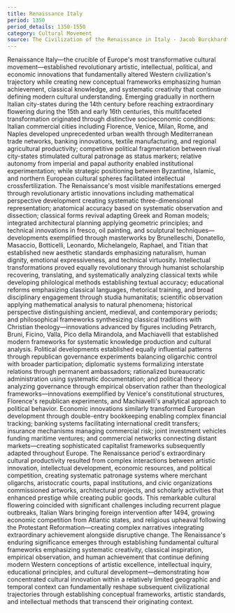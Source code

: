 ```yaml
---
title: Renaissance Italy
period: 1350
period_details: 1350-1550
category: Cultural Movement
source: The Civilization of the Renaissance in Italy - Jacob Burckhardt
---
```

Renaissance Italy—the crucible of Europe's most transformative cultural movement—established revolutionary artistic, intellectual, political, and economic innovations that fundamentally altered Western civilization's trajectory while creating new conceptual frameworks emphasizing human achievement, classical knowledge, and systematic creativity that continue defining modern cultural understanding. Emerging gradually in northern Italian city-states during the 14th century before reaching extraordinary flowering during the 15th and early 16th centuries, this multifaceted transformation originated through distinctive socioeconomic conditions: Italian commercial cities including Florence, Venice, Milan, Rome, and Naples developed unprecedented urban wealth through Mediterranean trade networks, banking innovations, textile manufacturing, and regional agricultural productivity; competitive political fragmentation between rival city-states stimulated cultural patronage as status markers; relative autonomy from imperial and papal authority enabled institutional experimentation; while strategic positioning between Byzantine, Islamic, and northern European cultural spheres facilitated intellectual crossfertilization. The Renaissance's most visible manifestations emerged through revolutionary artistic innovations including mathematical perspective development creating systematic three-dimensional representation; anatomical accuracy based on systematic observation and dissection; classical forms revival adapting Greek and Roman models; integrated architectural planning applying geometric principles; and technical innovations in fresco, oil painting, and sculptural techniques—developments exemplified through masterworks by Brunelleschi, Donatello, Masaccio, Botticelli, Leonardo, Michelangelo, Raphael, and Titian that established new aesthetic standards emphasizing naturalism, human dignity, emotional expressiveness, and technical virtuosity. Intellectual transformations proved equally revolutionary through humanist scholarship recovering, translating, and systematically analyzing classical texts while developing philological methods establishing textual accuracy; educational reforms emphasizing classical languages, rhetorical training, and broad disciplinary engagement through studia humanitatis; scientific observation applying mathematical analysis to natural phenomena; historical perspective distinguishing ancient, medieval, and contemporary periods; and philosophical frameworks synthesizing classical traditions with Christian theology—innovations advanced by figures including Petrarch, Bruni, Ficino, Valla, Pico della Mirandola, and Machiavelli that established modern frameworks for systematic knowledge production and cultural analysis. Political developments established equally influential patterns through republican governance experiments balancing oligarchic control with broader participation; diplomatic systems formalizing interstate relations through permanent ambassadors; rationalized bureaucratic administration using systematic documentation; and political theory analyzing governance through empirical observation rather than theological frameworks—innovations exemplified by Venice's constitutional structures, Florence's republican experiments, and Machiavelli's analytical approach to political behavior. Economic innovations similarly transformed European development through double-entry bookkeeping enabling complex financial tracking; banking systems facilitating international credit transfers; insurance mechanisms managing commercial risk; joint investment vehicles funding maritime ventures; and commercial networks connecting distant markets—creating sophisticated capitalist frameworks subsequently adapted throughout Europe. The Renaissance period's extraordinary cultural productivity resulted from complex interactions between artistic innovation, intellectual development, economic resources, and political competition, creating systematic patronage systems where merchant oligarchs, aristocratic courts, papal institutions, and civic organizations commissioned artworks, architectural projects, and scholarly activities that enhanced prestige while creating public goods. This remarkable cultural flowering coincided with significant challenges including recurrent plague outbreaks, Italian Wars bringing foreign intervention after 1494, growing economic competition from Atlantic states, and religious upheaval following the Protestant Reformation—creating complex narratives integrating extraordinary achievement alongside disruptive change. The Renaissance's enduring significance emerges through establishing fundamental cultural frameworks emphasizing systematic creativity, classical inspiration, empirical observation, and human achievement that continue defining modern Western conceptions of artistic excellence, intellectual inquiry, educational principles, and cultural development—demonstrating how concentrated cultural innovation within a relatively limited geographic and temporal context can fundamentally reshape subsequent civilizational trajectories through establishing conceptual frameworks, artistic standards, and intellectual methods that transcend their originating context. 